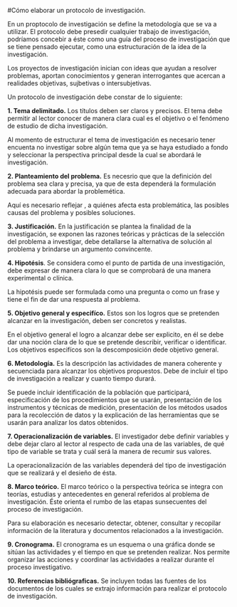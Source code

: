 

#Cómo elaborar un protocolo de investigación.

En un proptocolo de investigación se define la metodología que se va a utilizar. El protocolo debe presedir cualquier trabajo de investigación, podríamos concebir a éste como una guía del proceso de investigación que se tiene pensado ejecutar, como una estructuración de la idea de la investigación.

Los proyectos de investigación inician con ideas que ayudan a resolver problemas, aportan conocimientos y generan interrogantes que acercan a realidades objetivas, sujbetivas o intersubjetivas.

Un protocolo de investigación debe constar de lo siguiente:

**1.  Tema delimitado.**
Los títulos deben ser claros y precisos. El tema  debe permitir al lector conocer de manera clara cual es el objetivo o el fenómeno de estudio de dicha investigación.

Al momento de estructurar el tema de investigación es necesario tener encuenta no investigar sobre algún tema que ya se haya estudiado a fondo y seleccionar la perspectiva principal desde la cual se abordará le investigación.

**2. Planteamiento del problema.**
Es necesrio que que la definición del problema sea clara y precisa, ya que de esta dependerá la formulación adecuada para abordar la problemética.

Aquí es necesario reflejar , a quiénes afecta esta problemática,  las posibles causas del problema  y posibles soluciones.

**3. Justificación.**
En la justificación se plantea la finalidad de la investigación,  se exponen las razones teóricas y prácticas de la selección del problema a investigar, debe detallarse la alternativa de solución al problema y brindarse un argumento convincente.

**4. Hipotésis**.
Se considera como el punto de partida de una investigación, debe expresar de manera clara lo que se comprobará de una manera experimental o clínica.

La hipotésis puede ser formulada  como una pregunta o como un frase y tiene el fin  de dar una respuesta al problema.

**5. Objetivo general y especifíco.**
Estos son los logros que se pretenden alcanzar en la investigación, deben ser concretos y realistas.

En el objetivo general el logro a alcanzar debe ser explicito, en él se debe dar una noción clara de lo que se pretende describir, verificar o identificar. Los objetivos especifícos son la descomposición dede objetivo general.

**6. Metodología.**
Es la descripción  las actividades de manera coherente y secuenciada  para alcanzar los objetivos propuestos. Debe de incluir el tipo de investigación a realizar y cuanto tiempo durará.

Se puede incluir identificación de la población que 
participará, especificación de los procedimientos que se usarán, presentación de 
los instrumentos y técnicas de medición, presentación de los métodos usados 
para la recolección de datos y la explicación de las herramientas que se usarán 
para analizar los datos obtenidos.

**7. Operacionalización de variables.**
El investigador debe definir variables y debe dejar claro al lector al respecto de cada una de las variables, de qué tipo de variable se trata y cuál será la manera de recumir sus valores.

La operacionalización de las variables dependerá del tipo de investigación que se realizará y el desieño de ésta.

**8. Marco teórico.**
El marco teórico o la perspectiva teórica se integra con teorías, estudias y antecedentes en general referidos al problema de investigación. Éste orienta el rumbo de las etapas sunsecuentes del proceso de investigación.

Para su elaboración es necesario detectar, obtener, consultar y recopilar información de la  literatura y documentos relacionados a la investigación.

**9. Cronograma.**
El cronograma es un esquema o una gráfica donde se sitúan las actividades y el tiempo en que se pretenden realizar. Nos permite organizar las acciones y coordinar las actividades a realizar durante el proceso investigativo. 

**10. Referencias bibliógraficas.**
Se incluyen todas las fuentes de los documentos de los cuales se extrajo información para realizar el protocolo de investigación.









